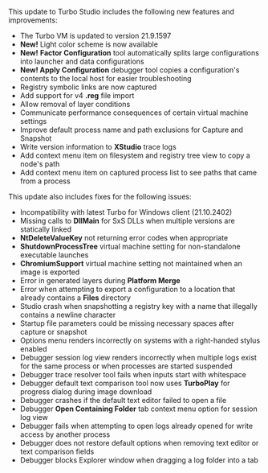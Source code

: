 This update to Turbo Studio includes the following new features and improvements:

- The Turbo VM is updated to version 21.9.1597
- **New!** Light color scheme is now available
- **New!** **Factor Configuration** tool automatically splits large configurations into launcher and data configurations
- **New! Apply Configuration** debugger tool copies a configuration's contents to the local host for easier troubleshooting
- Registry symbolic links are now captured
- Add support for v4 **.reg** file import
- Allow removal of layer conditions
- Communicate performance consequences of certain virtual machine settings
- Improve default process name and path exclusions for Capture and Snapshot
- Write version information to **XStudio** trace logs
- Add context menu item on filesystem and registry tree view to copy a node's path
- Add context menu item on captured process list to see paths that came from a process

This update also includes fixes for the following issues:

- Incompatibility with latest Turbo for Windows client (21.10.2402)
- Missing calls to **DllMain** for SxS DLLs when multiple versions are statically linked
- **NtDeleteValueKey** not returning error codes when appropriate
- **ShutdownProcessTree** virtual machine setting for non-standalone executable launches
- **ChromiumSupport** virtual machine setting not maintained when an image is exported
- Error in generated layers during **Platform Merge**
- Error when attempting to export a configuration to a location that already contains a **Files** directory
- Studio crash when snapshotting a registry key with a name that illegally contains a newline character
- Startup file parameters could be missing necessary spaces after capture or snapshot
- Options menu renders incorrectly on systems with a right-handed stylus enabled
- Debugger session log view renders incorrectly when multiple logs exist for the same process or when processes are started suspended
- Debugger trace resolver tool fails when inputs start with whitespace
- Debugger default text comparison tool now uses **TurboPlay** for progress dialog during image download
- Debugger crashes if the default text editor failed to open a file
- Debugger **Open Containing Folder** tab context menu option for session log view
- Debugger fails when attempting to open logs already opened for write access by another process
- Debugger does not restore default options when removing text editor or text comparison fields
- Debugger blocks Explorer window when dragging a log folder into a tab



